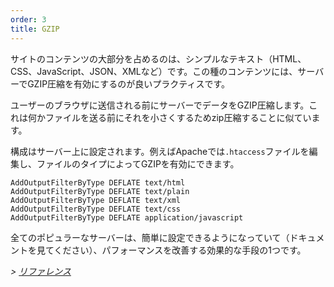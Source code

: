 ```yaml
---
order: 3
title: GZIP
---
```


サイトのコンテンツの大部分を占めるのは、シンプルなテキスト（HTML、CSS、JavaScript、JSON、XMLなど）です。この種のコンテンツには、サーバーでGZIP圧縮を有効にするのが良いプラクティスです。

ユーザーのブラウザに送信される前にサーバーでデータをGZIP圧縮します。これは何かファイルを送る前にそれを小さくするためzip圧縮することに似ています。

構成はサーバー上に設定されます。例えばApacheでは`.htaccess`ファイルを編集し、ファイルのタイプによってGZIPを有効にできます。

```
AddOutputFilterByType DEFLATE text/html
AddOutputFilterByType DEFLATE text/plain
AddOutputFilterByType DEFLATE text/xml
AddOutputFilterByType DEFLATE text/css
AddOutputFilterByType DEFLATE application/javascript
```

全てのポピュラーなサーバーは、簡単に設定できるようになっていて（ドキュメントを見てください）、パフォーマンスを改善する効果的な手段の1つです。

*> [リファレンス](https://github.com/zenorocha/browser-diet/wiki/References#gzip)*
